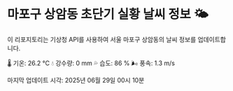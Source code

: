 
# 마포구 상암동 초단기 실황 날씨 정보 🌤️

이 리포지토리는 기상청 API를 사용하여 서울 마포구 상암동의 날씨 정보를 업데이트합니다. 

🌡️ 기온: 26.2 ℃
💧 강수량: 0 mm
💦 습도: 86 %
🌬️ 풍속: 1.3 m/s

마지막 업데이트 시각: 2025년 06월 29일 00시 10분    
